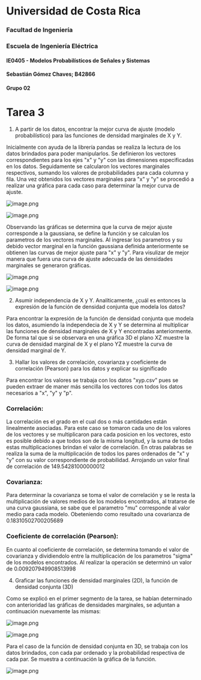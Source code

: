 # Universidad de Costa Rica

### Facultad de Ingeniería

### Escuela de Ingeniería Eléctrica

#### IE0405 - Modelos Probabilísticos de Señales y Sistemas

#### Sebastián Gómez Chaves; B42866
#### Grupo 02

# Tarea 3

1. A partir de los datos, encontrar la mejor curva de ajuste (modelo probabilístico) para las funciones de densidad marginales de X y Y.

Inicialmente con ayuda de la librería pandas se realiza la lectura de los datos brindados para poder manipularlos. Se definieron los vectores correspondientes para los ejes "x" y "y" con las dimensiones especificadas en los datos. Seguidamente se calcularon los vectores marginales respectivos, sumando los valores de probabilidades para cada columna y fila. Una vez obtenidos los vectores marginales para "x" y "y" se procedió a realizar una gráfica para cada caso para determinar la mejor curva de ajuste. 

![image.png](attachment:image.png)

![image.png](attachment:image.png)

Observando las gráficas se determina que la curva de mejor ajuste corresponde a la gaussiana, se define la función y se calculan los parametros de los vectores marginales. 
Al ingresar los parametros y su debido vector marginal en la función gaussiana definida anteriormente se obtienen las curvas de mejor ajuste para "x" y "y". Para visulizar de mejor manera que fuera una curva de ajuste adecuada de las densidades marginales se generaron gráficas.

![image.png](attachment:image.png)

![image.png](attachment:image.png)

2. Asumir independencia de X y Y. Analíticamente, ¿cuál es entonces la expresión de la función de densidad conjunta que modela los datos?

Para encontrar la expresión de la función de densidad conjunta que modela los datos, asumiendo la independecia de X y Y se determina al multiplicar las funciones de densidad marginales de X y Y encontradas anteriormente. De forma tal que si se observara en una gráfica 3D el plano XZ muestre la curva de densidad marginal de X y el plano YZ muestre la curva de densidad marginal de Y. 

3. Hallar los valores de correlación, covarianza y coeficiente de correlación (Pearson) para los datos y explicar su significado

Para encontrar los valores se trabaja con los datos "xyp.csv" pues se pueden extraer de maner más sencilla los vectores con todos los datos necesarios a "x", "y" y "p".

### Correlación: 
La correlación es el grado en el cual dos o más cantidades están linealmente asociadas. Para este caso se tomaron cada uno de los valores de los vectores y se multiplicaron para cada posicion en los vectores, esto es posible debido a que todos son de la misma longitud, y la suma de todas estas multiplicaciones brindan el valor de correlación. En otras palabras se realiza la suma de la multiplicación de todos los pares ordenados de "x" y "y" con su valor correspondiente de probabilidad. Arrojando un valor final de correlación de 149.54281000000012

### Covarianza:
Para determinar la covarianza se toma el valor de correlación y se le resta la multiplicación de valores medios de los modelos encontrados, al tratarse de una curva gaussiana, se sabe que el parametro "mu" corresponde al valor medio para cada modelo. Obeteniendo como resultado una covarianza de 0.18310502700205689

### Coeficiente de correlación (Pearson):
En cuanto al coeficiente de correlación, se determina tomando el valor de covarianza y dividiendolo entre la multiplicación de los parametros "sigma" de los modelos encontrados. Al realizar la operación se determinó un valor de 0.009207949908513998

4. Graficar las funciones de densidad marginales (2D), la función de densidad conjunta (3D)

Como se explicó en el primer segmento de la tarea, se habían determinado con anterioridad las gráficas de densidades marginales, se adjuntan a continuación nuevamente las mismas:

![image.png](attachment:image.png)

![image.png](attachment:image.png)

Para el caso de la función de densidad conjunta en 3D, se trabaja con los datos brindados, con cada par ordenado y la probabilidad respectiva de cada par. Se muestra a continuación la gráfica de la función.

![image.png](attachment:image.png)


```python

```
